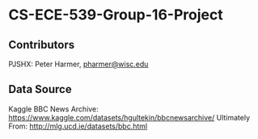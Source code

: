 # CS-ECE-539-Group-16-Project
## Contributors
PJSHX: Peter Harmer, pharmer@wisc.edu



## Data Source
Kaggle BBC News Archive: https://www.kaggle.com/datasets/hgultekin/bbcnewsarchive/
Ultimately From: http://mlg.ucd.ie/datasets/bbc.html
